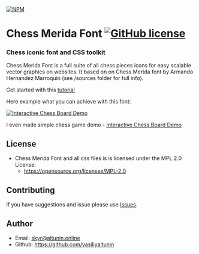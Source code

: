 [![NPM](https://nodei.co/npm/chess-merida-font.png?downloads=true&downloadRank=true&stars=true)](https://nodei.co/npm/chess-merida-font/)

# Chess Merida Font [![GitHub license](https://img.shields.io/badge/license-MPL2-green.svg)](https://raw.githubusercontent.com/vasiliyaltunin/date-names-ex/master/LICENSE)

### Chess iconic font and CSS toolkit

Chess Merida Font is a full suite of all chess pieces icons for easy scalable vector graphics on websites. It based on on Chess Merida font by Armando Hernandez Marroquin (see /sources folder for full info).

Get started with this [tutorial](https://vasiliyaltunin.github.io/chess-merida-font/tutorial)

Here example what you can achieve with this font:

[![Interactive Chess Board Demo](https://vasiliyaltunin.github.io/chess-merida-font/images/shot_small.png)](https://vasiliyaltunin.github.io/chess-merida-font/images/shot1.png)

I even made simple chess game demo - [Interactive Chess Board Demo](https://vasiliyaltunin.github.io/chess-merida-font/examples/chessboard-interactive)

## License

- Chess Merida Font and all css files is is licensed under the MPL 2.0 License:
  - https://opensource.org/licenses/MPL-2.0

## Contributing

If you have suggestions and issue please use [Issues](https://github.com/vasiliyaltunin/chess-merida-font/issues).

## Author
- Email: skyr@altunin.online
- Github: https://github.com/vasiliyaltunin



